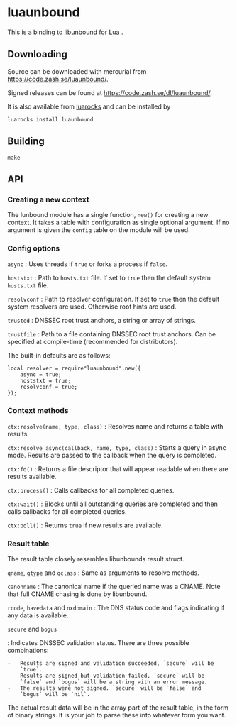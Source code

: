 luaunbound
==========

This is a binding to [libunbound](https://unbound.net/) for
[Lua](https://www.lua.org/) .

Downloading
-----------

Source can be downloaded with mercurial from
<https://code.zash.se/luaunbound/>.

Signed releases can be found at <https://code.zash.se/dl/luaunbound/>.

It is also available from [luarocks](https://luarocks.org/) and can be
installed by

    luarocks install luaunbound

Building
--------

    make

API
---

### Creating a new context

The lunbound module has a single function, `new()` for creating a new
context. It takes a table with configuration as single optional
argument. If no argument is given the `config` table on the module will
be used.

### Config options

`async`
:   Uses threads if `true` or forks a process if `false`.

`hoststxt`
:   Path to `hosts.txt` file. If set to `true` then the default system
    `hosts.txt` file.

`resolvconf`
:   Path to resolver configuration. If set to `true` then the default
    system resolvers are used. Otherwise root hints are used.

`trusted`
:   DNSSEC root trust anchors, a string or array of strings.

`trustfile`
:   Path to a file containing DNSSEC root trust anchors. Can be
    specified at compile-time (recommended for distributors).

The built-in defaults are as follows:

``` {.lua}
local resolver = require"luaunbound".new({
    async = true;
    hoststxt = true;
    resolvconf = true;
});
```

### Context methods

`ctx:resolve(name, type, class)`
:   Resolves name and returns a table with results.

`ctx:resolve_async(callback, name, type, class)`
:   Starts a query in async mode. Results are passed to the callback
    when the query is completed.

`ctx:fd()`
:   Returns a file descriptor that will appear readable when there are
    results available.

`ctx:process()`
:   Calls callbacks for all completed queries.

`ctx:wait()`
:   Blocks until all outstanding queries are completed and then calls
    callbacks for all completed queries.

`ctx:poll()`
:   Returns `true` if new results are available.

### Result table

The result table closely resembles libunbounds result struct.

`qname`, `qtype` and `qclass`
:   Same as arguments to resolve methods.

`canonname`
:   The canonical name if the queried name was a CNAME. Note that full
    CNAME chasing is done by libunbound.

`rcode`, `havedata` and `nxdomain`
:   The DNS status code and flags indicating if any data is available.

`secure` and `bogus`

:   Indicates DNSSEC validation status. There are three possible
    combinations:

    -   Results are signed and validation succeeded, `secure` will be
        `true`.
    -   Results are signed but validation failed, `secure` will be
        `false` and `bogus` will be a string with an error message.
    -   The results were not signed. `secure` will be `false` and
        `bogus` will be `nil`.

The actual result data will be in the array part of the result table, in
the form of binary strings. It is your job to parse these into whatever
form you want.
